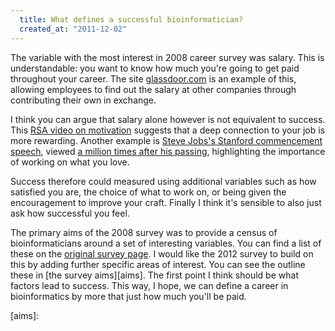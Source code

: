 ```yaml
--- 
  title: What defines a successful bioinformatician? 
  created_at: "2011-12-02"
---
```


The variable with the most interest in 2008 career survey was salary. This is
understandable: you want to know how much you're going to get paid throughout
your career. The site [glassdoor.com][] is an example of this, allowing
employees to find out the salary at other companies through contributing their
own in exchange.

I think you can argue that salary alone however is not equivalent to success.
This [RSA video on motivation][motivation] suggests that a deep connection to
your job is more rewarding. Another example is [Steve Jobs's Stanford
commencement speech][speech], viewed [a million times after his
passing][views], highlighting the importance of working on what you love.

Success therefore could measured using additional variables such as how
satisfied you are, the choice of what to work on, or being given the
encouragement to improve your craft. Finally I think it's sensible to also just
ask how successful you feel.

The primary aims of the 2008 survey was to provide a census of
bioinformaticians around a set of interesting variables. You can find a list
of these on the [original survey page][original]. I would like the 2012 survey
to build on this by adding further specific areas of interest. You can see the
outline these in [the survey aims][aims]. The first point I think should be
what factors lead to success. This way, I hope, we can define a career in
bioinformatics by more that just how much you'll be paid.

[glassdoor.com]: http://www.glassdoor.com/
[motivation]: http://www.youtube.com/watch?v=iXV6SYrQ_IE
[speech]: http://youtu.be/Hd_ptbiPoXM?t=7m29s
[views]: http://corp.visiblemeasures.com/news-and-events/blog/bid/69066/Celebrating-Steve-Jobs-in-Video
[original]: http://openwetware.org/wiki/Biogang:Projects/Bioinformatics_Career_Survey_2008

[aims]:
